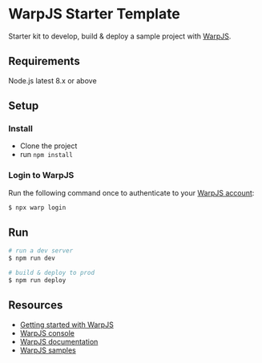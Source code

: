 # WarpJS Starter Template

Starter kit to develop, build & deploy a sample project with [WarpJS](https://warpjs.com/).

## Requirements

Node.js latest 8.x or above

## Setup

### Install

- Clone the project
- run `npm install`

### Login to WarpJS

Run the following command once to authenticate to your [WarpJS account](https://starbase.warpjs.com/):

```bash
$ npx warp login
```

## Run

```bash
# run a dev server
$ npm run dev

# build & deploy to prod
$ npm run deploy
```

## Resources

- [Getting started with WarpJS](https://warpjs.dev/docs/getting-started)
- [WarpJS console](http://starbase.warpjs.com/)
- [WarpJS documentation](https://warpjs.dev/)
- [WarpJS samples](https://github.com/WarpJS/samples)
